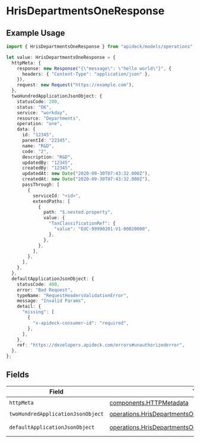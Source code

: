 # HrisDepartmentsOneResponse

## Example Usage

```typescript
import { HrisDepartmentsOneResponse } from "apideck/models/operations";

let value: HrisDepartmentsOneResponse = {
  httpMeta: {
    response: new Response("{\"message\": \"hello world\"}", {
      headers: { "Content-Type": "application/json" },
    }),
    request: new Request("https://example.com"),
  },
  twoHundredApplicationJsonObject: {
    statusCode: 200,
    status: "OK",
    service: "workday",
    resource: "Departments",
    operation: "one",
    data: {
      id: "12345",
      parentId: "22345",
      name: "R&D",
      code: "2",
      description: "R&D",
      updatedBy: "12345",
      createdBy: "12345",
      updatedAt: new Date("2020-09-30T07:43:32.000Z"),
      createdAt: new Date("2020-09-30T07:43:32.000Z"),
      passThrough: [
        {
          serviceId: "<id>",
          extendPaths: [
            {
              path: "$.nested.property",
              value: {
                "TaxClassificationRef": {
                  "value": "EUC-99990201-V1-00020000",
                },
              },
            },
          ],
        },
      ],
    },
  },
  defaultApplicationJsonObject: {
    statusCode: 400,
    error: "Bad Request",
    typeName: "RequestHeadersValidationError",
    message: "Invalid Params",
    detail: {
      "missing": [
        {
          "x-apideck-consumer-id": "required",
        },
      ],
    },
    ref: "https://developers.apideck.com/errors#unauthorizederror",
  },
};
```

## Fields

| Field                                                                                                                                | Type                                                                                                                                 | Required                                                                                                                             | Description                                                                                                                          |
| ------------------------------------------------------------------------------------------------------------------------------------ | ------------------------------------------------------------------------------------------------------------------------------------ | ------------------------------------------------------------------------------------------------------------------------------------ | ------------------------------------------------------------------------------------------------------------------------------------ |
| `httpMeta`                                                                                                                           | [components.HTTPMetadata](../../models/components/httpmetadata.md)                                                                   | :heavy_check_mark:                                                                                                                   | N/A                                                                                                                                  |
| `twoHundredApplicationJsonObject`                                                                                                    | [operations.HrisDepartmentsOneResponseBody](../../models/operations/hrisdepartmentsoneresponsebody.md)                               | :heavy_minus_sign:                                                                                                                   | Departments                                                                                                                          |
| `defaultApplicationJsonObject`                                                                                                       | [operations.HrisDepartmentsOneHrisDepartmentsResponseBody](../../models/operations/hrisdepartmentsonehrisdepartmentsresponsebody.md) | :heavy_minus_sign:                                                                                                                   | Unexpected error                                                                                                                     |